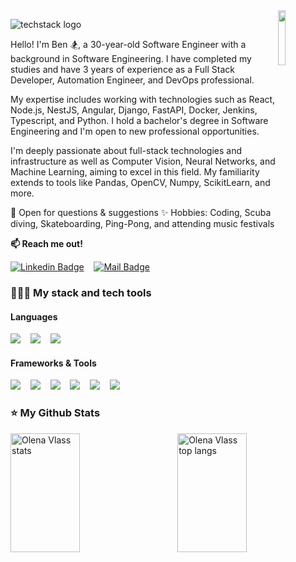 
<img align="right" width="15%" src="https://github.com/ElenVlass/ElenVlass/assets/72293912/ad1a199a-ccec-4f7e-9139-149ba2fa6ba6"/>

![techstack logo](https://readme-components.vercel.app/api?component=logo&logo=👋&desc=Hello_world🌍,_my_name_is_Ben&f&fill=linear-gradient%28to%20right%2C%20%231f1c2c%2C%20%23928dab%29)

Hello! I'm Ben 🏂, a 30-year-old Software Engineer with a background in Software Engineering. I have completed my studies and have 3 years of experience as a Full Stack Developer, Automation Engineer, and DevOps professional.

My expertise includes working with technologies such as React, Node.js, NestJS, Angular, Django, FastAPI, Docker, Jenkins, Typescript, and Python. I hold a bachelor's degree in Software Engineering and I'm open to new professional opportunities.

I'm deeply passionate about full-stack technologies and infrastructure as well as Computer Vision, Neural Networks, and Machine Learning, aiming to excel in this field. My familiarity extends to tools like Pandas, OpenCV, Numpy, ScikitLearn, and more.

💬 Open for questions & suggestions
✨ Hobbies: Coding, Scuba diving, Skateboarding, Ping-Pong, and attending music festivals
  
**:mailbox:  Reach me out!**

[![Linkedin Badge](https://img.shields.io/badge/-Ben_Koren_Kruiger-0e76a8?style=flat&labelColor=0e76a8&logo=linkedin&logoColor=white)](https://www.linkedin.com/in/ben-koren-kruiger/)&nbsp;&nbsp;&nbsp;
[![Mail Badge](https://img.shields.io/badge/-Ben_Koren_Kruiger-c0392b?style=flat&labelColor=c0392b&logo=gmail&logoColor=white)](mailto:benkoren23@gmail.com)&nbsp;&nbsp;&nbsp;

### 👨🏻‍💻 My stack and tech tools

#### Languages
<img  src="https://readme-components.vercel.app/api?component=logo&fill=linear-gradient%28to%20right%2C%20%231f1c2c%2C%20%23928dab%29&logo=typeScript&svgfill=2d79c7">&nbsp;&nbsp;&nbsp;
<img  src="https://readme-components.vercel.app/api?component=logo&fill=linear-gradient%28to%20right%2C%20%231f1c2c%2C%20%23928dab%29&logo=javaScript&svgfill=f6df1c">&nbsp;&nbsp;&nbsp;
<img  src="https://readme-components.vercel.app/api?component=logo&fill=linear-gradient%28to%20right%2C%20%231f1c2c%2C%20%23928dab%29&logo=python&svgfill=#306998">&nbsp;&nbsp;&nbsp;

#### Frameworks & Tools
<img  src="https://readme-components.vercel.app/api?component=logo&fill=linear-gradient%28to%20right%2C%20%231f1c2c%2C%20%23928dab%29&logo=node.js&svgfill=659b60">&nbsp;&nbsp;&nbsp;
<img  src="https://readme-components.vercel.app/api?component=logo&fill=linear-gradient%28to%20right%2C%20%231f1c2c%2C%20%23928dab%29&logo=react&animation=spin&svgfill=15d8fe">&nbsp;&nbsp;&nbsp;
<img  src="https://readme-components.vercel.app/api?component=logo&fill=linear-gradient%28to%20right%2C%20%231f1c2c%2C%20%23928dab%29&logo=nestjs&svgfill=659b60">&nbsp;&nbsp;&nbsp;
<img  src="https://readme-components.vercel.app/api?component=logo&fill=linear-gradient%28to%20right%2C%20%231f1c2c%2C%20%23928dab%29&logo=docker&svgfill=659b60">&nbsp;&nbsp;&nbsp;
<img  src="https://readme-components.vercel.app/api?component=logo&fill=linear-gradient%28to%20right%2C%20%231f1c2c%2C%20%23928dab%29&logo=FastAPI&svgfill=659b60">&nbsp;&nbsp;&nbsp;
<img  src="https://readme-components.vercel.app/api?component=logo&fill=linear-gradient%28to%20right%2C%20%231f1c2c%2C%20%23928dab%29&logo=storybook&svgfill=659b60">&nbsp;&nbsp;&nbsp;

<!-- <img  src="https://readme-components.vercel.app/api?component=logo&fill=linear-gradient%28to%20right%2C%20%23c31432%2C%20%23240b36%29&logo=CSS3&svgfill=028dd1">&nbsp;&nbsp;&nbsp;<img  src="https://readme-components.vercel.app/api?component=logo&fill=black&logo=webpack&svgfill=8ed5fa"&nbsp;&nbsp;&nbsp;
<img src="images/javascript.png" width="80">&nbsp;&nbsp;&nbsp;<img src="images/typescript.svg" width="80">&nbsp;&nbsp;&nbsp;<img src="images/react.png" width="80">&nbsp;&nbsp;&nbsp;<img src="images/node-js.svg" width="80">&nbsp;&nbsp;&nbsp;<img src="images/gatsby.png" width="80">&nbsp;&nbsp;&nbsp;<img src="images/html.png" width="80">&nbsp;&nbsp;&nbsp;<img src="images/css.png" width="80">&nbsp;&nbsp;&nbsp;<img src="https://github.com/ElenVlass/ElenVlass/assets/72293912/40450b9c-0465-4dca-91a8-a54ae9dd8d7a" width="80">&nbsp;&nbsp;&nbsp;<img src="https://github.com/ElenVlass/ElenVlass/assets/72293912/abb23d9e-41d0-46ec-bba3-4a6c887f09ae" width="70"> > -->


### ⭐️ My Github Stats

<img src="https://github-readme-stats.vercel.app/api?username=BenK93&show_icons=true&count_private=true&hide=stars&rank_icon=github&theme=radical&bg_color=0,1f1c2c,928dab&hide_border=true&border_radius=20" width="47%" alt="Olena Vlass stats" align="left" height="190">


<img src="https://github-readme-stats.vercel.app/api/top-langs?username=BenK93&layout=compact&hide_progress=true&langs_count=6&theme=radical&bg_color=0,1f1c2c,928dab&hide_border=true&border_radius=20" width="47%" alt="Olena Vlass top langs" align="right" height="190"/>

